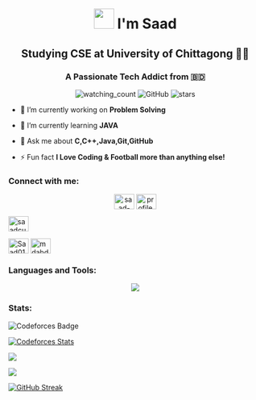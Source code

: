 <h1 align="center"><img width="40" src="https://media.giphy.com/media/kReKcfrs1YoTmt2AQt/giphy.gif?cid=790b761141ydc3jk63gd0lm1taytbcpik3j3npdq9kaebbwu&ep=v1_stickers_search&rid=giphy.gif&ct=s">  I'm Saad</h1>
<p align="center">
<h2 align="center">Studying CSE at University of Chittagong 👨‍💻</h2>
<h3 align="center">A Passionate Tech Addict from 🇧🇩</h3>

<p align="center">
<img src="https://komarev.com/ghpvc/?username=saad0104&color=brightgreen" alt="watching_count" />
<img alt="GitHub" src="https://img.shields.io/badge/dynamic/json?logo=github&label=GitHub+Followers&labelColor=282c34&color=181717&query=%24.data.totalSubs&url=https%3A%2F%2Fapi.spencerwoo.com%2Fsubstats%2F%3Fsource%3Dgithub%26queryKey%3Demon4075&longCache=true"/>
<img src="https://img.shields.io/github/stars/emon4075?label=Stars" alt="stars">
</p>


- 🔭 I’m currently working on **Problem Solving**

- 🌱 I’m currently learning **JAVA**

- 💬 Ask me about **C,C++,Java,Git,GitHub**

- ⚡ Fun fact **I Love Coding & Football more than anything else!**

<h3 align="left">Connect with me:</h3>
<p align="center">
<a href="https://www.linkedin.com/in/saad-al-mahmud-876310299/" target="blank"><img align="center" src="https://raw.githubusercontent.com/rahuldkjain/github-profile-readme-generator/master/src/images/icons/Social/linked-in-alt.svg" alt="saad-al-mahmud-876310299" height="30" width="40" /></a>
<a href="https://www.facebook.com/profile.php?id=100017951088285" target="blank"><img align="center" src="https://raw.githubusercontent.com/rahuldkjain/github-profile-readme-generator/master/src/images/icons/Social/facebook.svg" alt="profile.php?id=100017951088285" height="30" width="40" /></a>

<a href="https://www.codechef.com/users/saadcu" target="blank"><img align="center" src="https://cdn.jsdelivr.net/npm/simple-icons@3.1.0/icons/codechef.svg" alt="saadcu" height="30" width="40" /></a>

<a href="https://codeforces.com/profile/Saad01" target="blank"><img align="center" src="https://raw.githubusercontent.com/rahuldkjain/github-profile-readme-generator/master/src/images/icons/Social/codeforces.svg" alt="Saad01" height="30" width="40" /></a>
<a href="https://www.leetcode.com/mdabdullahemon4075" target="blank"><img align="center" src="https://raw.githubusercontent.com/rahuldkjain/github-profile-readme-generator/master/src/images/icons/Social/leet-code.svg" alt="mdabdullahemon4075" height="30" width="40" /></a>
</p>

<h3 align="left">Languages and Tools:</h3>
<p align="center">
  <a href="https://skillicons.dev">
    <img src="https://skillicons.dev/icons?i=c,cpp,java,git,github,linux,neovim,latex,arduino,discord," />
  </a>
</p>

<h3 align="left">Stats:</h3>

![Codeforces Badge](https://codeforces-readme-stats.vercel.app/api/badge?username=Saad01)

[![Codeforces Stats](https://codeforces-readme-stats.vercel.app/api/card?username=Saad01)](https://codeforces.com/profile/Saad01)



![](http://github-profile-summary-cards.vercel.app/api/cards/most-commit-language?username=saad0104&theme=buefy)

![](http://github-profile-summary-cards.vercel.app/api/cards/stats?username=saad0104&theme=buefy)


[![GitHub Streak](https://streak-stats.demolab.com?user=saad0104&theme=whatsapp-light2&border_radius=20&date_format=j%20M%5B%20Y%5D&hide_total_contributions=true)](https://git.io/streak-stats)

